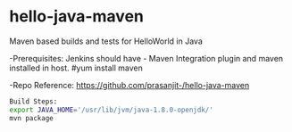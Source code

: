 # hello-java-maven
Maven based builds and tests for HelloWorld in Java

-Prerequisites: Jenkins should have - Maven Integration plugin and maven installed in host.
#yum install maven

-Repo Reference: https://github.com/prasanjit-/hello-java-maven

```sh
Build Steps:
export JAVA_HOME='/usr/lib/jvm/java-1.8.0-openjdk/'
mvn package
```
